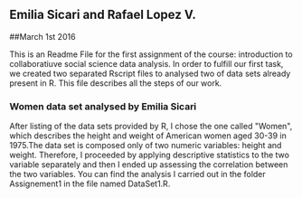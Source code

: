 ## Emilia Sicari and Rafael Lopez V.

##March 1st 2016

This is an Readme File for the first assignment of the course: introduction to collaboratiuve social science data analysis. 
In order to fulfill our first task, we created two separated Rscript files to analysed two of data sets already present in R. This file describes all the steps of our work.

### Women data set analysed by Emilia Sicari
After listing of the data sets provided by R, I chose the one called "Women", which describes the height and weight of American women aged 30-39 in 1975.The data set is composed only of two numeric variables: height and weight. Therefore, I proceeded by applying descriptive statistics to the two variable separately and then I ended up assessing the correlation between the two variables. You can find the analysis I carried out in the folder Assignement1 in the file named DataSet1.R.
